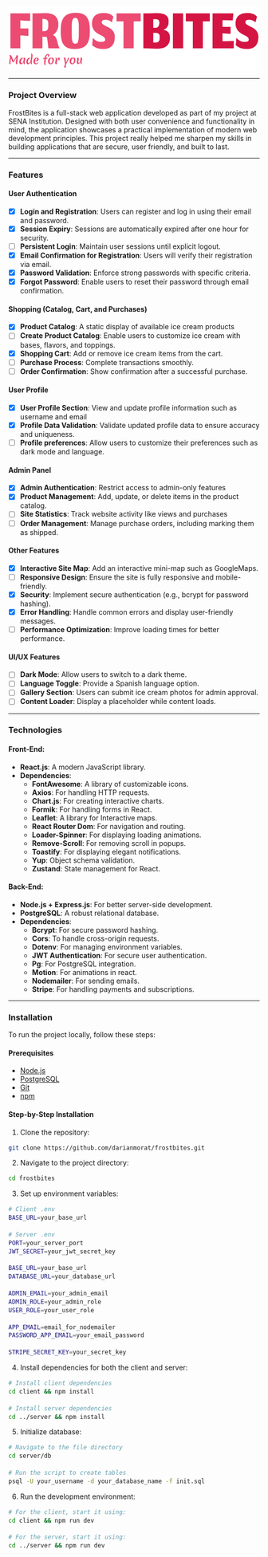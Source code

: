 ![FrostBites Logo](./client/public/frostbites.svg)

---

### Project Overview

FrostBites is a full-stack web application developed as part of my project at SENA
Institution. Designed with both user convenience and functionality in mind, the
application showcases a practical implementation of modern web development principles.
This project really helped me sharpen my skills in building applications that are secure,
user friendly, and built to last.

---

### Features

#### User Authentication

- [x] **Login and Registration**: Users can register and log in using their email and password.
- [x] **Session Expiry**: Sessions are automatically expired after one hour for security.
- [ ] **Persistent Login**: Maintain user sessions until explicit logout.
- [x] **Email Confirmation for Registration**: Users will verify their registration via email.
- [x] **Password Validation**: Enforce strong passwords with specific criteria.
- [x] **Forgot Password**: Enable users to reset their password through email confirmation.

#### Shopping (Catalog, Cart, and Purchases)

- [x] **Product Catalog**: A static display of available ice cream products
- [ ] **Create Product Catalog**: Enable users to customize ice cream with bases, flavors, and toppings.
- [x] **Shopping Cart**: Add or remove ice cream items from the cart.
- [ ] **Purchase Process**: Complete transactions smoothly.
- [ ] **Order Confirmation**: Show confirmation after a successful purchase.

#### User Profile

- [x] **User Profile Section**: View and update profile information such as username and email
- [x] **Profile Data Validation**: Validate updated profile data to ensure accuracy and uniqueness.
- [ ] **Profile preferences**: Allow users to customize their preferences such as dark mode and language.

#### Admin Panel

- [x] **Admin Authentication**: Restrict access to admin-only features
- [x] **Product Management**: Add, update, or delete items in the product catalog.
- [ ] **Site Statistics**: Track website activity like views and purchases
- [ ] **Order Management**: Manage purchase orders, including marking them as shipped.

#### Other Features

- [x] **Interactive Site Map**: Add an interactive mini-map such as GoogleMaps.
- [ ] **Responsive Design**: Ensure the site is fully responsive and mobile-friendly.
- [x] **Security**: Implement secure authentication (e.g., bcrypt for password hashing).
- [x] **Error Handling**: Handle common errors and display user-friendly messages.
- [ ] **Performance Optimization**: Improve loading times for better performance.

#### UI/UX Features

- [ ] **Dark Mode**: Allow users to switch to a dark theme.
- [ ] **Language Toggle**: Provide a Spanish language option.
- [ ] **Gallery Section**: Users can submit ice cream photos for admin approval.
- [ ] **Content Loader**: Display a placeholder while content loads.

---

### Technologies

#### Front-End:

- **React.js**: A modern JavaScript library.
- **Dependencies**:
   - **FontAwesome**: A library of customizable icons.
   - **Axios**: For handling HTTP requests.
   - **Chart.js**: For creating interactive charts.
   - **Formik**: For handling forms in React.
   - **Leaflet**: A library for Interactive maps.
   - **React Router Dom**: For navigation and routing.
   - **Loader-Spinner**: For displaying loading animations.
   - **Remove-Scroll**: For removing scroll in popups.
   - **Toastify**: For displaying elegant notifications.
   - **Yup**: Object schema validation.
   - **Zustand**: State management for React.

#### Back-End:

- **Node.js + Express.js**: For better server-side development.
- **PostgreSQL**: A robust relational database.
- **Dependencies**:
   - **Bcrypt**: For secure password hashing.
   - **Cors**: To handle cross-origin requests.
   - **Dotenv**: For managing environment variables.
   - **JWT Authentication**: For secure user authentication.
   - **Pg**: For PostgreSQL integration.
   - **Motion**: For animations in react.
   - **Nodemailer**: For sending emails.
   - **Stripe**: For handling payments and subscriptions.

---

### Installation

To run the project locally, follow these steps:

#### Prerequisites

- [Node.js](https://nodejs.org/)
- [PostgreSQL](https://www.postgresql.org/)
- [Git](https://git-scm.com/)
- [npm](https://www.npmjs.com/)

#### Step-by-Step Installation

1. Clone the repository:

```bash
git clone https://github.com/darianmorat/frostbites.git
```

2. Navigate to the project directory:

```bash
cd frostbites
```

3. Set up environment variables:

```bash
# Client .env
BASE_URL=your_base_url

# Server .env
PORT=your_server_port
JWT_SECRET=your_jwt_secret_key

BASE_URL=your_base_url
DATABASE_URL=your_database_url

ADMIN_EMAIL=your_admin_email
ADMIN_ROLE=your_admin_role
USER_ROLE=your_user_role

APP_EMAIL=email_for_nodemailer
PASSWORD_APP_EMAIL=your_email_password

STRIPE_SECRET_KEY=your_secret_key
```

4. Install dependencies for both the client and server:

```bash
# Install client dependencies
cd client && npm install

# Install server dependencies
cd ../server && npm install
```

5. Initialize database:

```bash
# Navigate to the file directory
cd server/db

# Run the script to create tables
psql -U your_username -d your_database_name -f init.sql
```

6. Run the development environment:

```bash
# For the client, start it using:
cd client && npm run dev

# For the server, start it using:
cd ../server && npm run dev
```
